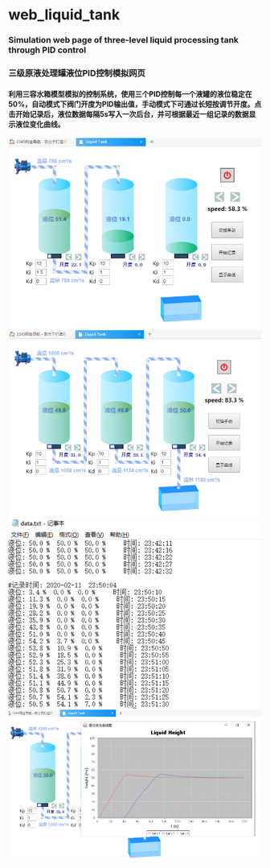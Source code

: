 # web_liquid_tank
### Simulation web page of three-level liquid processing tank through PID control
### 三级原液处理罐液位PID控制模拟网页

#### 利用三容水箱模型模拟的控制系统，使用三个PID控制每一个液罐的液位稳定在50%，自动模式下阀门开度为PID输出值，手动模式下可通过长短按调节开度。点击开始记录后，液位数据每隔5s写入一次后台，并可根据最近一组记录的数据显示液位变化曲线。

<div align="center">
	<img src="screenshots/1.png" width="600" />
	<img src="screenshots/2.png" width="600" />
	<img src="screenshots/3.png" width="600" />
	<img src="screenshots/4.png" width="600" />
</div>